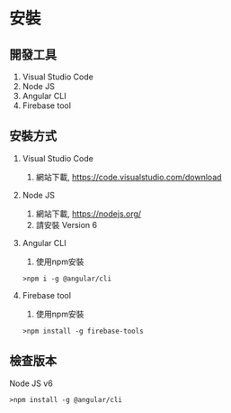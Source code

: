 # 安裝

## 開發工具

1. Visual Studio Code
2. Node JS
3. Angular CLI
4. Firebase tool

## 安裝方式

1. Visual Studio Code
   1. 網站下載, https://code.visualstudio.com/download
2. Node JS
   1. 網站下載, https://nodejs.org/
   2. 請安裝 Version 6
3. Angular CLI
   1. 使用npm安裝

   ```
   >npm i -g @angular/cli
   ```
4. Firebase tool
   1. 使用npm安裝

   ```
   >npm install -g firebase-tools
   ```

## 檢查版本

Node JS v6

```
>npm install -g @angular/cli
```



